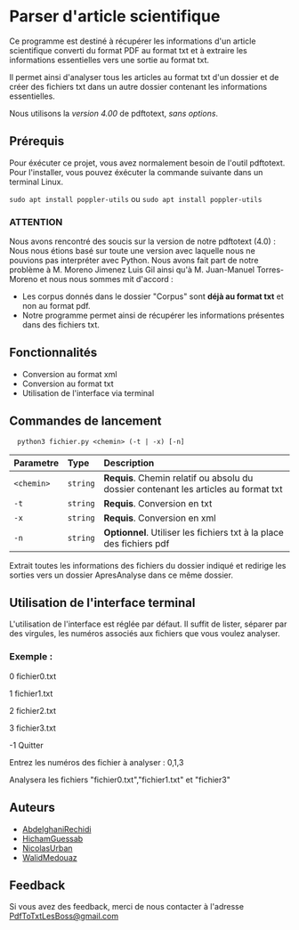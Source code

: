# Parser d'article scientifique

Ce programme est destiné à récupérer les informations d'un article scientifique converti du format PDF au format txt et à extraire les informations essentielles vers une sortie au format txt.

Il permet ainsi d'analyser tous les articles au format txt d'un dossier et de créer des fichiers txt dans un autre dossier contenant les informations essentielles.

Nous utilisons la *version 4.00* de pdftotext, *sans options*.
## Prérequis

Pour éxécuter ce projet, vous avez normalement besoin de l'outil pdftotext.
Pour l'installer, vous pouvez éxécuter la commande suivante dans un terminal Linux.

`sudo apt install poppler-utils` ou `sudo apt install poppler-utils`

### ATTENTION
Nous avons rencontré des soucis sur la version de notre pdftotext (4.0) :
Nous nous étions basé sur toute une version avec laquelle nous ne pouvions pas interpréter avec Python.
Nous avons fait part de notre problème à M. Moreno Jimenez Luis Gil ainsi qu'à M. Juan-Manuel Torres-Moreno et nous nous sommes mit d'accord : 
- Les corpus donnés dans le dossier "Corpus" sont **déjà au format txt** et non au format pdf.
- Notre programme permet ainsi de récupérer les informations présentes dans des fichiers txt.


## Fonctionnalités

- Conversion au format xml
- Conversion au format txt
- Utilisation de l'interface via terminal

## Commandes de lancement

```http
  python3 fichier.py <chemin> (-t | -x) [-n] 
```

| Parametre | Type     | Description                |
| :-------- | :------- | :------------------------- |
| `<chemin>` | `string` | **Requis**. Chemin relatif ou absolu du dossier contenant les articles au format txt |
| `-t` | `string` | **Requis**. Conversion en txt |
| `-x` | `string` | **Requis**. Conversion en xml |
| `-n` | `string` | **Optionnel**. Utiliser les fichiers txt à la place des fichiers pdf |

Extrait toutes les informations des fichiers du dossier indiqué et redirige les sorties vers un dossier ApresAnalyse dans ce même dossier.

## Utilisation de l'interface terminal

L'utilisation de l'interface est réglée par défaut.
Il suffit de lister, séparer par des virgules, les numéros associés aux fichiers que vous voulez analyser.

### Exemple : 
0   fichier0.txt

1   fichier1.txt

2   fichier2.txt

3   fichier3.txt

-1  Quitter

Entrez les numéros des fichier à analyser : 0,1,3

Analysera les fichiers "fichier0.txt","fichier1.txt" et "fichier3"

## Auteurs

- [AbdelghaniRechidi](https://gitlab.com/uapv2002373)
- [HichamGuessab](https://gitlab.com/HichamGsb)
- [NicolasUrban](https://gitlab.com/nclsurban)
- [WalidMedouaz](https://gitlab.com/WalidME)

## Feedback

Si vous avez des feedback, merci de nous contacter à l'adresse PdfToTxtLesBoss@gmail.com